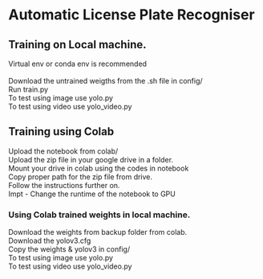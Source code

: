 # Automatic License Plate Recogniser

## Training on Local machine.
Virtual env or conda env is recommended<br/>  
Download the untrained weigths from the .sh file in config/<br/> 
Run train.py<br/> 
To test using image use yolo.py<br/> 
To test using video use yolo_video.py<br/> 

## Training using Colab
Upload the notebook from colab/<br/> 
Upload the zip file in your google drive in a folder.<br/> 
Mount your drive in colab using the codes in notebook<br/> 
Copy proper path for the zip file from drive.<br/> 
Follow the instructions further on.<br/> 
Impt - Change the runtime of the notebook to GPU<br/> 

### Using Colab trained weights in local machine.
Download the weights from backup folder from colab.<br/> 
Download the yolov3.cfg<br/> 
Copy the weights & yolov3 in config/<br/> 
To test using image use yolo.py<br/> 
To test using video use yolo_video.py<br/> 
